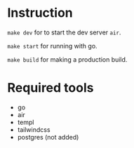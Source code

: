 # Instruction

`make dev` for to start the dev server `air`.

`make start` for running with go.

`make build` for making a production build.

# Required tools
- go
- air
- templ
- tailwindcss
- postgres (not added)
